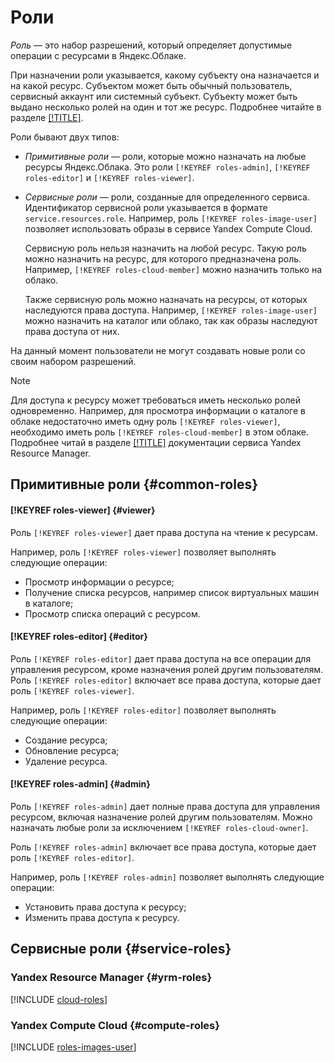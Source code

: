 # Роли

_Роль_ — это набор разрешений, который определяет допустимые операции с ресурсами в Яндекс.Облаке.

При назначении роли указывается, какому субъекту она назначается и на какой ресурс. Субъектом может быть обычный пользователь, сервисный аккаунт или системный субъект. Субъекту может быть выдано несколько ролей на один и тот же ресурс. Подробнее читайте в разделе [[!TITLE]](access-bindings.md).

Роли бывают двух типов:
- _Примитивные роли_ — роли, которые можно назначать на любые ресурсы Яндекс.Облака. Это роли `[!KEYREF roles-admin]`, `[!KEYREF roles-editor]` и `[!KEYREF roles-viewer]`.
- _Сервисные роли_ — роли, созданные для определенного сервиса. Идентификатор сервисной роли указывается в формате `service.resources.role`. Например, роль `[!KEYREF roles-image-user]` позволяет использовать образы в сервисе Yandex Compute Cloud.

    Сервисную роль нельзя назначить на любой ресурс. Такую роль можно назначить на ресурс, для которого предназначена роль. Например, `[!KEYREF roles-cloud-member]` можно назначить только на облако.

    Также сервисную роль можно назначать на ресурсы, от которых наследуются права доступа. Например, `[!KEYREF roles-image-user]` можно назначить на каталог или облако, так как образы наследуют права доступа от них.

На данный момент пользователи не могут создавать новые роли со своим набором разрешений.

> [!NOTE]
>
> Для доступа к ресурсу может требоваться иметь несколько ролей одновременно. Например, для просмотра информации о каталоге в облаке недостаточно иметь одну роль `[!KEYREF roles-viewer]`, необходимо иметь роль `[!KEYREF roles-cloud-member]` в этом облаке. Подробнее читай в разделе [[!TITLE]](../../../resource-manager/concepts/resources-hierarchy.md) документации сервиса Yandex Resource Manager.


## Примитивные роли {#common-roles}

#### [!KEYREF roles-viewer] {#viewer}

Роль `[!KEYREF roles-viewer]` дает права доступа на чтение к ресурсам.

Например, роль `[!KEYREF roles-viewer]` позволяет выполнять следующие операции:
- Просмотр информации о ресурсе;
- Получение списка ресурсов, например список виртуальных машин в каталоге;
- Просмотр списка операций с ресурсом.

#### [!KEYREF roles-editor] {#editor}

Роль `[!KEYREF roles-editor]` дает права доступа на все операции для управления ресурсом, кроме назначения ролей другим пользователям. Роль `[!KEYREF roles-editor]` включает все права доступа, которые дает роль `[!KEYREF roles-viewer]`.

Например, роль `[!KEYREF roles-editor]` позволяет выполнять следующие операции:
- Создание ресурса;
- Обновление ресурса;
- Удаление ресурса.

#### [!KEYREF roles-admin] {#admin}

Роль `[!KEYREF roles-admin]` дает полные права доступа для управления ресурсом, включая назначение ролей другим пользователям. Можно назначать любые роли за исключением `[!KEYREF roles-cloud-owner]`.

Роль `[!KEYREF roles-admin]` включает все права доступа, которые дает роль `[!KEYREF roles-editor]`.

Например, роль `[!KEYREF roles-admin]` позволяет выполнять следующие операции:
- Установить права доступа к ресурсу;
- Изменить права доступа к ресурсу.


## Сервисные роли {#service-roles}

### Yandex Resource Manager {#yrm-roles}

[!INCLUDE [cloud-roles](../../../_includes/cloud-roles.md)]

### Yandex Compute Cloud {#compute-roles}

[!INCLUDE [roles-images-user](../../../_includes/roles-images-user.md)]